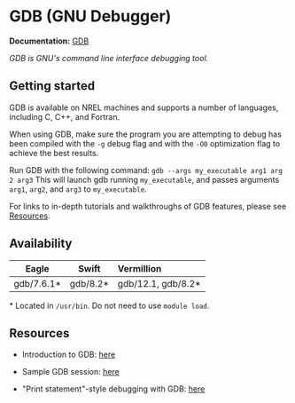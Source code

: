 # GDB (GNU Debugger)

**Documentation:** [GDB](https://www.sourceware.org/gdb/)

*GDB is GNU's command line interface debugging tool.*

## Getting started

GDB is available on NREL machines and supports a number of languages, including C, C++, and Fortran. 

When using GDB, make sure the program you are attempting to debug has been compiled with the `-g` debug flag and with the `-O0` optimization flag to achieve the best results.

Run GDB with the following command: `gdb --args my_executable arg1 arg 2 arg3`
This will launch gdb running `my_executable`, and passes arguments `arg1`, `arg2`, and `arg3` to `my_executable`.

For links to in-depth tutorials and walkthroughs of GDB features, please see [Resources](#resources).

## Availability

| Eagle | Swift | Vermillion |
|:-------:|:-----:|:-----------|
| gdb/7.6.1\*| gdb/8.2\*  |gdb/12.1, gdb/8.2\*  |

\* Located in `/usr/bin`. Do not need to use `module load`.

## Resources

* Introduction to GDB: [here](https://www.cs.umd.edu/~srhuang/teaching/cmsc212/gdb-tutorial-handout.pdf)

* Sample GDB session: [here](https://sourceware.org/gdb/current/onlinedocs/gdb.html/Sample-Session.html#Sample-Session)

* "Print statement"-style debugging with GDB: [here](https://developers.redhat.com/articles/2021/10/05/printf-style-debugging-using-gdb-part-1#)
